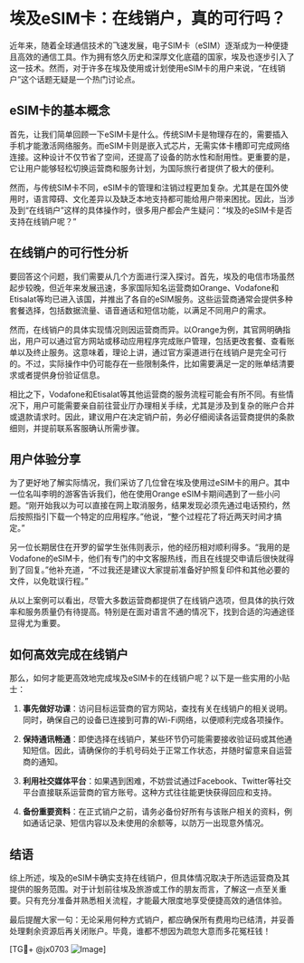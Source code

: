# 埃及eSIM卡：在线销户，真的可行吗？

近年来，随着全球通信技术的飞速发展，电子SIM卡（eSIM）逐渐成为一种便捷且高效的通信工具。作为拥有悠久历史和深厚文化底蕴的国家，埃及也逐步引入了这一技术。然而，对于许多在埃及使用或计划使用eSIM卡的用户来说，“在线销户”这个话题无疑是一个热门讨论点。

## eSIM卡的基本概念

首先，让我们简单回顾一下eSIM卡是什么。传统SIM卡是物理存在的，需要插入手机才能激活网络服务。而eSIM卡则是嵌入式芯片，无需实体卡槽即可完成网络连接。这种设计不仅节省了空间，还提高了设备的防水性和耐用性。更重要的是，它让用户能够轻松切换运营商和服务计划，为国际旅行者提供了极大的便利。

然而，与传统SIM卡不同，eSIM卡的管理和注销过程更加复杂。尤其是在国外使用时，语言障碍、文化差异以及缺乏本地支持都可能给用户带来困扰。因此，当涉及到“在线销户”这样的具体操作时，很多用户都会产生疑问：“埃及的eSIM卡是否支持在线销户呢？”

## 在线销户的可行性分析

要回答这个问题，我们需要从几个方面进行深入探讨。首先，埃及的电信市场虽然起步较晚，但近年来发展迅速，多家国际知名运营商如Orange、Vodafone和Etisalat等均已进入该国，并推出了各自的eSIM服务。这些运营商通常会提供多种套餐选择，包括数据流量、语音通话和短信功能，以满足不同用户的需求。

然而，在线销户的具体实现情况则因运营商而异。以Orange为例，其官网明确指出，用户可以通过官方网站或移动应用程序完成账户管理，包括更改套餐、查看账单以及终止服务。这意味着，理论上讲，通过官方渠道进行在线销户是完全可行的。不过，实际操作中仍可能存在一些限制条件，比如需要满足一定的账单结清要求或者提供身份验证信息。

相比之下，Vodafone和Etisalat等其他运营商的服务流程可能会有所不同。有些情况下，用户可能需要亲自前往营业厅办理相关手续，尤其是涉及到复杂的账户合并或退款请求时。因此，建议用户在决定销户前，务必仔细阅读各运营商提供的条款细则，并提前联系客服确认所需步骤。

## 用户体验分享

为了更好地了解实际情况，我们采访了几位曾在埃及使用过eSIM卡的用户。其中一位名叫李明的游客告诉我们，他在使用Orange eSIM卡期间遇到了一些小问题。“刚开始我以为可以直接在网上取消服务，结果发现必须先通过电话预约，然后按照指引下载一个特定的应用程序。”他说，“整个过程花了将近两天时间才搞定。”

另一位长期居住在开罗的留学生张伟则表示，他的经历相对顺利得多。“我用的是Vodafone的eSIM卡，他们有专门的中文客服热线，而且在线提交申请后很快就得到了回复。”他补充道，“不过我还是建议大家提前准备好护照复印件和其他必要的文件，以免耽误行程。”

从以上案例可以看出，尽管大多数运营商都提供了在线销户选项，但具体的执行效率和服务质量仍有待提高。特别是在面对语言不通的情况下，找到合适的沟通途径显得尤为重要。

## 如何高效完成在线销户

那么，如何才能更高效地完成埃及eSIM卡的在线销户呢？以下是一些实用的小贴士：

1. **事先做好功课**：访问目标运营商的官方网站，查找有关在线销户的相关说明。同时，确保自己的设备已连接到可靠的Wi-Fi网络，以便顺利完成各项操作。
   
2. **保持通讯畅通**：即使选择在线销户，某些环节仍可能需要接收验证码或其他通知短信。因此，请确保你的手机号码处于正常工作状态，并随时留意来自运营商的通知。

3. **利用社交媒体平台**：如果遇到困难，不妨尝试通过Facebook、Twitter等社交平台直接联系运营商的官方账号。这种方式往往能更快获得回应和支持。

4. **备份重要资料**：在正式销户之前，请务必备份好所有与该账户相关的资料，例如通话记录、短信内容以及未使用的余额等，以防万一出现意外情况。

## 结语

综上所述，埃及的eSIM卡确实支持在线销户，但具体情况取决于所选运营商及其提供的服务范围。对于计划前往埃及旅游或工作的朋友而言，了解这一点至关重要。只有充分准备并熟悉相关流程，才能最大限度地享受便捷高效的通信体验。

最后提醒大家一句：无论采用何种方式销户，都应确保所有费用均已结清，并妥善处理剩余资源后再关闭账户。毕竟，谁都不想因为疏忽大意而多花冤枉钱！

[TG💪+ @jx0703 ![Image](https://github.com/user-attachments/assets/dbca1d08-cadb-493c-b0ec-ad6f7a83f270)]